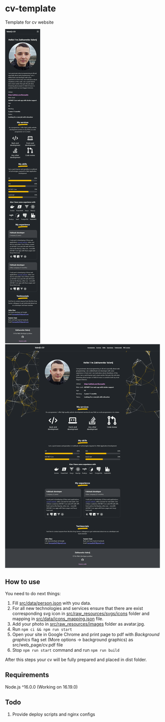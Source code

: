 # cv-template

Template for cv website

![CV look on mobile screen](./screenshots/dark_mobile.png "Mobile CV")
![CV look on desktop screen](./screenshots/dark_desktop.png "Desktop CV")

## How to use

You need to do next things:
1. Fill [src/data/person.json](src/data/person.json) with you data.
2. For all new technologies and services ensure that there are exist corresponding svg icon in [src/raw_resources/svgs/icons](src/raw_resources/svgs/icons) folder and mapping in [src/data/icons_mapping.json](src/data/icons_mapping.json) file.
3. Add your photo in [src/raw_resources/images](src/raw_resources/images) folder as avatar.jpg.
4. Run `npm ci && npm run start`
5. Open your site in Google Chrome and print page to pdf with *Background graphics* flag set (More options -> background graphics) as src/web_page/cv.pdf file
6. Stop `npm run start` command and run `npm run build`

After this steps your cv will be fully prepared and placed in dist folder.

## Requirements

Node.js ^16.0.0 (Working on 16.19.0)

## Todo

1. Provide deploy scripts and nginx configs
